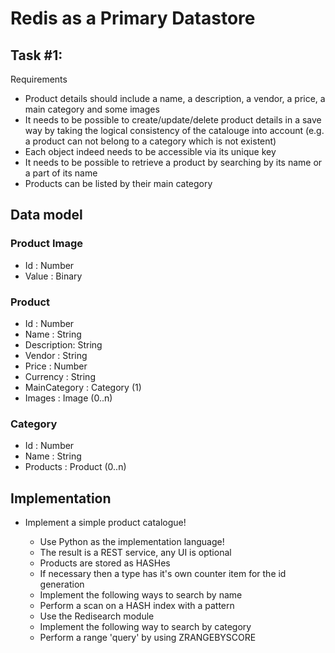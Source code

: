 # Redis as a Primary Datastore


## Task #1:

Requirements

- Product details should include a name, a description, a vendor, a price, a main category and some images
- It needs to be possible to create/update/delete product details in a save way by taking the logical consistency of the catalouge into account (e.g. a product can not belong to a category which is not existent)
- Each object indeed needs to be accessible via its unique key
- It needs to be possible to retrieve a product by searching by its name or a part of its name
- Products can be listed by their main category

## Data model

### Product Image

- Id : Number
- Value : Binary

### Product

- Id : Number
- Name : String
- Description: String
- Vendor : String
- Price : Number
- Currency : String
- MainCategory : Category (1)
- Images : Image (0..n)

### Category

- Id : Number
- Name : String
- Products : Product (0..n)

## Implementation

- Implement a simple product catalogue!

   - Use Python as the implementation language!
   - The result is a REST service, any UI is optional
   - Products are stored as HASHes
   - If necessary then a type has it's own counter item for the id generation
   - Implement the following ways to search by name
   - Perform a scan on a HASH index with a pattern
   - Use the Redisearch module
   - Implement the following way to search by category
   -  Perform a range 'query' by using ZRANGEBYSCORE
   
 <TBD>  
